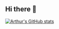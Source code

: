 ## Hi there 👋
[![Arthur's GitHub stats](https://github-readme-stats.vercel.app/api?username=arthur-vilela)](https://github.com/anuraghazra/github-readme-stats)
<!--
**arthur-vilela/arthur-vilela** is a ✨ _special_ ✨ repository because its `README.md` (this file) appears on your GitHub profile.

Here are some ideas to get you started:

- 🔭 I’m currently working on ...
- 🌱 I’m currently learning ...
- 👯 I’m looking to collaborate on ...
- 🤔 I’m looking for help with ...
- 💬 Ask me about ...
- 📫 How to reach me: ...
- 😄 Pronouns: ...
- ⚡ Fun fact: ...
-->
